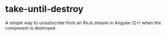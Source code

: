 # take-until-destroy
A simple way to unsubscribe from an RxJs stream in Angular (2+) when the component is destroyed
